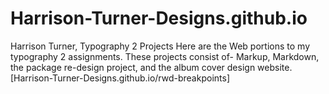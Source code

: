 # Harrison-Turner-Designs.github.io
Harrison Turner, Typography 2 Projects
Here are the Web portions to my typography 2 assignments.
These projects consist of- Markup, Markdown, the package re-design project, and the album cover design website.
[Harrison-Turner-Designs.github.io/rwd-breakpoints]

